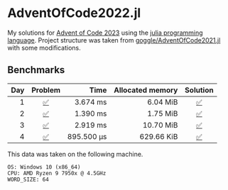 # AdventOfCode2022.jl
My solutions for [Advent of Code 2023](https://adventofcode.com/2023/) using the [julia programming language](https://julialang.org/).
Project structure was taken from [goggle/AdventOfCode2021.jl](https://github.com/goggle/AdventOfCode2021.jl) with some modifications.

## Benchmarks
| Day | Problem | Time | Allocated memory | Solution |
|----:|:-------:|-----:|-----------------:|:-----------:|
| 1 | [:white_check_mark:](https://adventofcode.com/2023/day/1) | 3.674 ms | 6.04 MiB | [:white_check_mark:](https://github.com/electronsandstuff/AdventofCode2023/blob/main/src/day01.jl) |
| 2 | [:white_check_mark:](https://adventofcode.com/2023/day/2) | 1.390 ms | 1.75 MiB | [:white_check_mark:](https://github.com/electronsandstuff/AdventofCode2023/blob/main/src/day02.jl) |
| 3 | [:white_check_mark:](https://adventofcode.com/2023/day/3) | 2.919 ms | 10.70 MiB | [:white_check_mark:](https://github.com/electronsandstuff/AdventofCode2023/blob/main/src/day03.jl) |
| 4 | [:white_check_mark:](https://adventofcode.com/2023/day/4) | 895.500 μs | 629.66 KiB | [:white_check_mark:](https://github.com/electronsandstuff/AdventofCode2023/blob/main/src/day04.jl) |

This data was taken on the following machine.
```
OS: Windows 10 (x86_64)
CPU: AMD Ryzen 9 7950x @ 4.5GHz
WORD_SIZE: 64
```